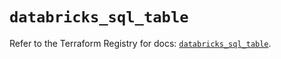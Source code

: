 # `databricks_sql_table`

Refer to the Terraform Registry for docs: [`databricks_sql_table`](https://registry.terraform.io/providers/databricks/databricks/1.46.0/docs/resources/sql_table).
